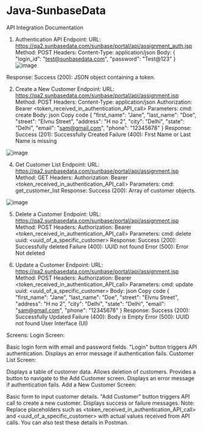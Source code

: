 # Java-SunbaseData
API Integration Documentation
1. Authentication API
Endpoint:
URL: https://qa2.sunbasedata.com/sunbase/portal/api/assignment_auth.jsp
Method: POST
Headers: Content-Type: application/json
Body:
{
    "login_id": "test@sunbasedata.com",
    "password": "Test@123"
}
![image](https://github.com/2001akash/Java-SunbaseData/assets/88871193/7e60d846-09ae-4ba0-b62b-bde9879d3ea5)

Response:
Success (200): JSON object containing a token.

2. Create a New Customer
Endpoint:
URL: https://qa2.sunbasedata.com/sunbase/portal/api/assignment.jsp
Method: POST
Headers:
Content-Type: application/json
Authorization: Bearer <token_received_in_authentication_API_call>
Parameters:
cmd: create
Body:
json
Copy code
{
    "first_name": "Jane",
    "last_name": "Doe",
    "street": "Elvnu Street",
    "address": "H no 2",
    "city": "Delhi",
    "state": "Delhi",
    "email": "sam@gmail.com",
    "phone": "12345678"
}
Response:
Success (201): Successfully Created
Failure (400): First Name or Last Name is missing

![image](https://github.com/2001akash/Java-SunbaseData/assets/88871193/a4896248-cfc3-459f-87b4-e24316270b48)



4. Get Customer List
Endpoint:
URL: https://qa2.sunbasedata.com/sunbase/portal/api/assignment.jsp
Method: GET
Headers:
Authorization: Bearer <token_received_in_authentication_API_call>
Parameters:
cmd: get_customer_list
Response:
Success (200): Array of customer objects.

![image](https://github.com/2001akash/Java-SunbaseData/assets/88871193/cadb9660-fea3-460a-8777-ded44e74b84e)


5. Delete a Customer
Endpoint:
URL: https://qa2.sunbasedata.com/sunbase/portal/api/assignment.jsp
Method: POST
Headers:
Authorization: Bearer <token_received_in_authentication_API_call>
Parameters:
cmd: delete
uuid: <uuid_of_a_specific_customer>
Response:
Success (200): Successfully deleted
Failure (400): UUID not found
Error (500): Error Not deleted


6. Update a Customer
Endpoint:
URL: https://qa2.sunbasedata.com/sunbase/portal/api/assignment.jsp
Method: POST
Headers:
Authorization: Bearer <token_received_in_authentication_API_call>
Parameters:
cmd: update
uuid: <uuid_of_a_specific_customer>
Body:
json
Copy code
{
    "first_name": "Jane",
    "last_name": "Doe",
    "street": "Elvnu Street",
    "address": "H no 2",
    "city": "Delhi",
    "state": "Delhi",
    "email": "sam@gmail.com",
    "phone": "12345678"
}
Response:
Success (200): Successfully Updated
Failure (400): Body is Empty
Error (500): UUID not found
User Interface (UI)


Screens:
Login Screen:

Basic login form with email and password fields.
"Login" button triggers API authentication.
Displays an error message if authentication fails.
Customer List Screen:

Displays a table of customer data.
Allows deletion of customers.
Provides a button to navigate to the Add Customer screen.
Displays an error message if authentication fails.
Add a New Customer Screen:

Basic form to input customer details.
"Add Customer" button triggers API call to create a new customer.
Displays success or failure messages.
Note: Replace placeholders such as <token_received_in_authentication_API_call> and <uuid_of_a_specific_customer> with actual values received from API calls.
You can also test these details in Postman.

